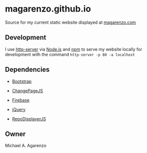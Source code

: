 # magarenzo.github.io

Source for my current static website displayed at [magarenzo.com](https://magarenzo.com)

## Development

I use [http-server](https://www.npmjs.com/package/http-server) via [Node.js](https://nodejs.org/en/) and [npm](https://www.npmjs.com/) to serve my website locally for development with the command `http-server -p 80 -a localhost`

## Dependencies

* [Bootstrap](https://getbootstrap.com/)

* [ChangePageJS](https://github.com/magarenzo/ChangePageJS)

* [Firebase](https://firebase.google.com/)

* [jQuery](https://jquery.com/)

* [RepoDisplayerJS](https://github.com/magarenzo/RepoDisplayerJS)

## Owner

Michael A. Agarenzo
